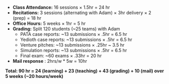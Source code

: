 
* **Class Attendance:** 16 sessions × 1.5hr = 24 hr
* **Recitations:** 3 sessions (alternating with Adam) × 3hr delivery × 2 (prep) = 18 hr
* **Office Hours:** 5 weeks × 1hr = 5 hr
* **Grading:** Split 120 students (~25 teams) with Adam
   * PATA case reports: ~13 submissions × .5hr = 6.5 hr
   * Yedioth case reports: ~13 submissions × .5hr = 6.5 hr
   * Venture pitches: ~13 submissions × .25hr ~ 3.5 hr
   * Simulation reports: ~13 submissions × .5hr = 6.5 hr
   * Final exam: ~60 exams × .33hr = 20 hr
* **Mail response** : 2hrs/w * 5w = 10hr

**Total: 90 hr = 24 (learning) + 23 (teaching) + 43 (grading)  + 10 (mail) over 5 weeks (~20 hours/week)**
